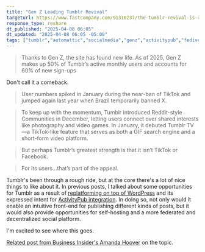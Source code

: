 ```yaml
---
title: "Gen Z Leading Tumblr Revival"
targeturl: https://www.fastcompany.com/91310237/the-tumblr-revival-is-real-and-gen-z-is-leading-the-charge
response_type: reshare
dt_published: "2025-04-08 06:05"
dt_updated: "2025-04-08 06:05 -05:00"
tags: ["tumblr","automattic","socialmedia","genz","activitypub","fediverse"]
---
```


> Thanks to Gen Z, the site has found new life. As of 2025, Gen Z makes up 50% of Tumblr’s active monthly users and accounts for 60% of new sign-ups

Don't call it a comeback. 

> User numbers spiked in January during the near-ban of TikTok and jumped again last year when Brazil temporarily banned X.

> To keep up with the momentum, Tumblr introduced Reddit-style Communities in December, letting users connect over shared interests like photography and video games. In January, it debuted Tumblr TV—a TikTok-like feature that serves as both a GIF search engine and a short-form video platform.

> But perhaps Tumblr’s greatest strength is that it isn’t TikTok or Facebook.

> For its users...that’s part of the appeal.

Tumblr's been through a rough ride, but at the core there's a lot of nice things to like about it. In previous posts, I talked about some opportunities for Tumblr as a result of [replatforming on top of WordPress](/responses/shipping-wordpress-tumblr/) and its expressed intent for [ActivityPub integration](/responses/tumblr-still-working-fediverse-integration/). In doing so, not only would it enable an intuitive front-end for publishing different kinds of posts, but it would also provide opportunities for self-hosting and a more federated and decentralized social platform. 

I'm excited to see where this goes. 

[Related post from Business Insider's Amanda Hoover](https://www.businessinsider.com/gen-z-flocking-tumblr-millennials-musk-zuckerberg-safe-space-2025-4) on the topic. 